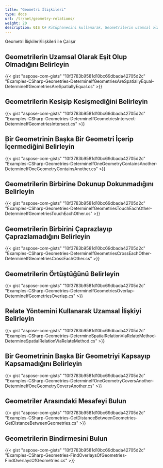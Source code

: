 ```yaml
---
title: "Geometri İlişkileri"
type: docs
url: /tr/net/geometry-relations/
weight: 20
description: GIS C# Kütüphanesini kullanarak, Geometrilerin uzamsal olarak eşdeğer olup olmadığını, kesişip kesişmediğini, başka bir geometri içerip içermediğini, birbirine dokunup dokunmadığını veya çaprazlandığını, örtüştüğünü ve aralarındaki mesafeyi elde edebilirsiniz.
---
```


Geometri İlişkileri/İlişkileri ile Çalışır

## **Geometrilerin Uzamsal Olarak Eşit Olup Olmadığını Belirleyin**
{{< gist "aspose-com-gists" "10f3783b9581d10bc69dbada42705d2c" "Examples-CSharp-Geometries-DetermineIfGeometriesAreSpatiallyEqual-DetermineIfGeometriesAreSpatiallyEqual.cs" >}}
## **Geometrilerin Kesişip Kesişmediğini Belirleyin**
{{< gist "aspose-com-gists" "10f3783b9581d10bc69dbada42705d2c" "Examples-CSharp-Geometries-DetermineIfGeometriesIntersect-DetermineIfGeometriesIntersect.cs" >}}
## **Bir Geometrinin Başka Bir Geometri İçerip İçermediğini Belirleyin**
{{< gist "aspose-com-gists" "10f3783b9581d10bc69dbada42705d2c" "Examples-CSharp-Geometries-DetermineIfOneGeometryContainsAnother-DetermineIfOneGeometryContainsAnother.cs" >}}
## **Geometrilerin Birbirine Dokunup Dokunmadığını Belirleyin**
{{< gist "aspose-com-gists" "10f3783b9581d10bc69dbada42705d2c" "Examples-CSharp-Geometries-DetermineIfGeometriesTouchEachOther-DetermineIfGeometriesTouchEachOther.cs" >}}
## **Geometrilerin Birbirini Çaprazlayıp Çaprazlamadığını Belirleyin**
{{< gist "aspose-com-gists" "10f3783b9581d10bc69dbada42705d2c" "Examples-CSharp-Geometries-DetermineIfGeometriesCrossEachOther-DetermineIfGeometriesCrossEachOther.cs" >}}
## **Geometrilerin Örtüştüğünü Belirleyin**
{{< gist "aspose-com-gists" "10f3783b9581d10bc69dbada42705d2c" "Examples-CSharp-Geometries-DetermineIfGeometriesOverlap-DetermineIfGeometriesOverlap.cs" >}}
## **Relate Yöntemini Kullanarak Uzamsal İlişkiyi Belirleyin**
{{< gist "aspose-com-gists" "10f3783b9581d10bc69dbada42705d2c" "Examples-CSharp-Geometries-DetermineSpatialRelationViaRelateMethod-DetermineSpatialRelationViaRelateMethod.cs" >}}
## **Bir Geometrinin Başka Bir Geometriyi Kapsayıp Kapsamadığını Belirleyin**
{{< gist "aspose-com-gists" "10f3783b9581d10bc69dbada42705d2c" "Examples-CSharp-Geometries-DetermineIfOneGeometryCoversAnother-DetermineIfOneGeometryCoversAnother.cs" >}}
## **Geometriler Arasındaki Mesafeyi Bulun**
{{< gist "aspose-com-gists" "10f3783b9581d10bc69dbada42705d2c" "Examples-CSharp-Geometries-GetDistanceBetweenGeometries-GetDistanceBetweenGeometries.cs" >}}
## **Geometrilerin Bindirmesini Bulun**
{{< gist "aspose-com-gists" "10f3783b9581d10bc69dbada42705d2c" "Examples-CSharp-Geometries-FindOverlaysOfGeometries-FindOverlaysOfGeometries.cs" >}}
